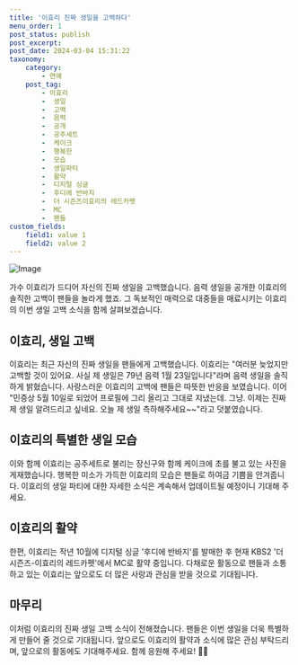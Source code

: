 ```yaml
---
title: '이효리 진짜 생일을 고백하다'
menu_order: 1
post_status: publish
post_excerpt: 
post_date: 2024-03-04 15:31:22
taxonomy:
    category:
        - 연예
    post_tag:
        - 이효리
        -  생일
        -  고백
        -  음력
        -  공개
        -  공주세트
        -  케이크
        -  행복한
        -  모습
        -  생일파티
        -  활약
        -  디지털 싱글
        -  후디에 반바지
        -  더 시즌즈이효리의 레드카펫
        -  MC
        -  팬들
custom_fields:
    field1: value 1
    field2: value 2
---
```


![Image](https://mimgnews.pstatic.net/image/076/2024/03/03/2024030301000147400011981_20240303202404663.jpg?type=w540)

가수 이효리가 드디어 자신의 진짜 생일을 고백했습니다. 음력 생일을 공개한 이효리의 솔직한 고백이 팬들을 놀라게 했죠. 그 독보적인 매력으로 대중들을 매료시키는 이효리의 이번 생일 고백 소식을 함께 살펴보겠습니다.
## 이효리, 생일 고백
이효리는 최근 자신의 진짜 생일을 팬들에게 고백했습니다. 이효리는 "여러분 늦었지만 고백할 것이 있어요. 사실 제 생일은 79년 음력 1월 23일입니다"라며 음력 생일을 솔직하게 밝혔습니다. 사랑스러운 이효리의 고백에 팬들은 따뜻한 반응을 보였습니다. 이어 "민증상 5월 10일로 되었어 프로필에 그리 올리고 그대로 지냈는데. 그냥. 이제는 진짜 제 생일 알려드리고 싶네요. 오늘 제 생일 측하해주세요~~"라고 덧붙였습니다.
## 이효리의 특별한 생일 모습
이와 함께 이효리는 공주세트로 불리는 장신구와 함께 케이크에 초를 불고 있는 사진을 게재했습니다. 행복한 미소가 가득한 이효리의 모습은 팬들로 하여금 기쁨을 안겨줍니다. 이효리의 생일 파티에 대한 자세한 소식은 계속해서 업데이트될 예정이니 기대해 주세요.
## 이효리의 활약
한편, 이효리는 작년 10월에 디지털 싱글 '후디에 반바지'를 발매한 후 현재 KBS2 '더 시즌즈-이효리의 레드카펫'에서 MC로 활약 중입니다. 다채로운 활동으로 팬들과 소통하고 있는 이효리는 앞으로도 더 많은 사랑과 관심을 받을 것으로 기대됩니다.
## 마무리
이처럼 이효리의 진짜 생일 고백 소식이 전해졌습니다. 팬들은 이번 생일을 더욱 특별하게 만들어 줄 것으로 기대됩니다. 앞으로도 이효리의 활약과 소식에 많은 관심 부탁드리며, 앞으로의 활동에도 기대해주세요. 함께 응원해 주세요! 🎉✨
